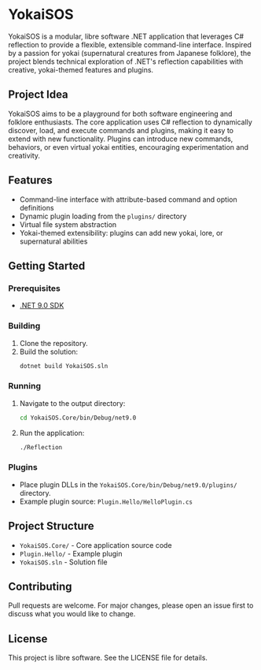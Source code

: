 # YokaiSOS

YokaiSOS is a modular, libre software .NET application that leverages C# reflection to provide a flexible, extensible command-line interface. Inspired by a passion for yokai (supernatural creatures from Japanese folklore), the project blends technical exploration of .NET's reflection capabilities with creative, yokai-themed features and plugins.

## Project Idea
YokaiSOS aims to be a playground for both software engineering and folklore enthusiasts. The core application uses C# reflection to dynamically discover, load, and execute commands and plugins, making it easy to extend with new functionality. Plugins can introduce new commands, behaviors, or even virtual yokai entities, encouraging experimentation and creativity.

## Features
- Command-line interface with attribute-based command and option definitions
- Dynamic plugin loading from the `plugins/` directory
- Virtual file system abstraction
- Yokai-themed extensibility: plugins can add new yokai, lore, or supernatural abilities

## Getting Started

### Prerequisites
- [.NET 9.0 SDK](https://dotnet.microsoft.com/en-us/download/dotnet/9.0)

### Building
1. Clone the repository.
2. Build the solution:
   ```sh
   dotnet build YokaiSOS.sln
   ```

### Running
1. Navigate to the output directory:
   ```sh
   cd YokaiSOS.Core/bin/Debug/net9.0
   ```
2. Run the application:
   ```sh
   ./Reflection
   ```

### Plugins
- Place plugin DLLs in the `YokaiSOS.Core/bin/Debug/net9.0/plugins/` directory.
- Example plugin source: `Plugin.Hello/HelloPlugin.cs`

## Project Structure
- `YokaiSOS.Core/` - Core application source code
- `Plugin.Hello/` - Example plugin
- `YokaiSOS.sln` - Solution file

## Contributing
Pull requests are welcome. For major changes, please open an issue first to discuss what you would like to change.

## License
This project is libre software. See the LICENSE file for details.

